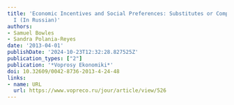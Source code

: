```yaml
---
title: 'Economic Incentives and Social Preferences: Substitutes or Complements? Part
  I (In Russian)'
authors:
- Samuel Bowles
- Sandra Polania-Reyes
date: '2013-04-01'
publishDate: '2024-10-23T12:32:28.827525Z'
publication_types: ["2"]
publication: '*Voprosy Ekonomiki*'
doi: 10.32609/0042-8736-2013-4-24-48
links:
- name: URL
  url: https://www.vopreco.ru/jour/article/view/526
---
```

